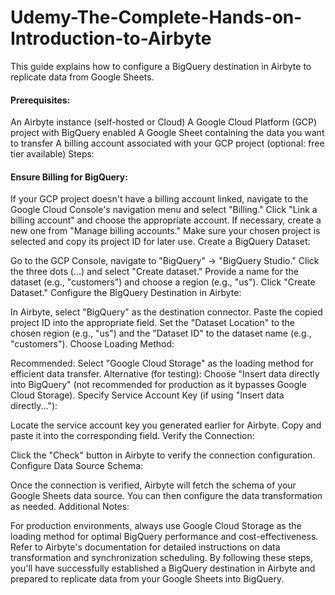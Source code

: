 # Udemy-The-Complete-Hands-on-Introduction-to-Airbyte

This guide explains how to configure a BigQuery destination in Airbyte to replicate data from Google Sheets.

#### Prerequisites:

An Airbyte instance (self-hosted or Cloud)
A Google Cloud Platform (GCP) project with BigQuery enabled
A Google Sheet containing the data you want to transfer
A billing account associated with your GCP project (optional: free tier available)
Steps:

#### Ensure Billing for BigQuery:

If your GCP project doesn't have a billing account linked, navigate to the Google Cloud Console's navigation menu and select "Billing."
Click "Link a billing account" and choose the appropriate account. If necessary, create a new one from "Manage billing accounts."
Make sure your chosen project is selected and copy its project ID for later use.
Create a BigQuery Dataset:

Go to the GCP Console, navigate to "BigQuery" -> "BigQuery Studio."
Click the three dots (...) and select "Create dataset."
Provide a name for the dataset (e.g., "customers") and choose a region (e.g., "us"). Click "Create Dataset."
Configure the BigQuery Destination in Airbyte:

In Airbyte, select "BigQuery" as the destination connector.
Paste the copied project ID into the appropriate field.
Set the "Dataset Location" to the chosen region (e.g., "us") and the "Dataset ID" to the dataset name (e.g., "customers").
Choose Loading Method:

Recommended: Select "Google Cloud Storage" as the loading method for efficient data transfer.
Alternative (for testing): Choose "Insert data directly into BigQuery" (not recommended for production as it bypasses Google Cloud Storage).
Specify Service Account Key (if using "Insert data directly..."):

Locate the service account key you generated earlier for Airbyte. Copy and paste it into the corresponding field.
Verify the Connection:

Click the "Check" button in Airbyte to verify the connection configuration.
Configure Data Source Schema:

Once the connection is verified, Airbyte will fetch the schema of your Google Sheets data source. You can then configure the data transformation as needed.
Additional Notes:

For production environments, always use Google Cloud Storage as the loading method for optimal BigQuery performance and cost-effectiveness.
Refer to Airbyte's documentation for detailed instructions on data transformation and synchronization scheduling.
By following these steps, you'll have successfully established a BigQuery destination in Airbyte and prepared to replicate data from your Google Sheets into BigQuery.
